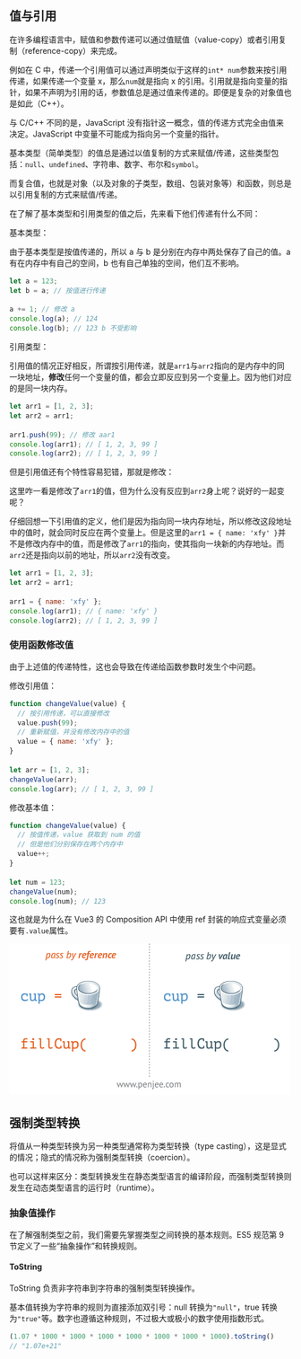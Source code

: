 ## 值与引用

在许多编程语言中，赋值和参数传递可以通过值赋值（value-copy）或者引用复制（reference-copy）来完成。

例如在 C 中，传递一个引用值可以通过声明类似于这样的`int* num`参数来按引用传递，如果传递一个变量 x，那么`num`就是指向 x 的引用。引用就是指向变量的指针，如果不声明为引用的话，参数值总是通过值来传递的。即便是复杂的对象值也是如此（C++）。

与 C/C++ 不同的是，JavaScript 没有指针这一概念，值的传递方式完全由值来决定。JavaScript 中变量不可能成为指向另一个变量的指针。

基本类型（简单类型）的值总是通过以值复制的方式来赋值/传递，这些类型包括：`null`、`undefined`、字符串、数字、布尔和`symbol`。

而复合值，也就是对象（以及对象的子类型，数组、包装对象等）和函数，则总是以引用复制的方式来赋值/传递。

在了解了基本类型和引用类型的值之后，先来看下他们传递有什么不同：

基本类型：

由于基本类型是按值传递的，所以 a 与 b 是分别在内存中两处保存了自己的值。a 有在内存中有自己的空间，b 也有自己单独的空间，他们互不影响。

```js
let a = 123;
let b = a; // 按值进行传递

a += 1; // 修改 a
console.log(a); // 124
console.log(b); // 123 b 不受影响
```

引用类型：

引用值的情况正好相反，所谓按引用传递，就是`arr1`与`arr2`指向的是内存中的同一块地址，**修改**任何一个变量的值，都会立即反应到另一个变量上。因为他们对应的是同一块内存。

```js
let arr1 = [1, 2, 3];
let arr2 = arr1;

arr1.push(99); // 修改 aar1
console.log(arr1); // [ 1, 2, 3, 99 ]
console.log(arr2); // [ 1, 2, 3, 99 ]
```

但是引用值还有个特性容易犯错，那就是修改：

这里咋一看是修改了`arr1`的值，但为什么没有反应到`arr2`身上呢？说好的一起变呢？

仔细回想一下引用值的定义，他们是因为指向同一块内存地址，所以修改这段地址中的值时，就会同时反应在两个变量上。但是这里的`arr1 = { name: 'xfy' }`并不是修改内存中的值，而是修改了`arr1`的指向，使其指向一块新的内存地址。而`arr2`还是指向以前的地址，所以`arr2`没有改变。

```js
let arr1 = [1, 2, 3];
let arr2 = arr1;

arr1 = { name: 'xfy' };
console.log(arr1); // { name: 'xfy' }
console.log(arr2); // [ 1, 2, 3, 99 ]
```

### 使用函数修改值

由于上述值的传递特性，这也会导致在传递给函数参数时发生个中问题。

修改引用值：

```js
function changeValue(value) {
  // 按引用传递，可以直接修改
  value.push(99);
  // 重新赋值，并没有修改内存中的值
  value = { name: 'xfy' };
}

let arr = [1, 2, 3];
changeValue(arr);
console.log(arr); // [ 1, 2, 3, 99 ] 
```

修改基本值：

```js
function changeValue(value) {
  // 按值传递，value 获取到 num 的值
  // 但是他们分别保存在两个内存中
  value++;
}

let num = 123;
changeValue(num);
console.log(num); // 123
```

这也就是为什么在 Vue3 的 Composition API 中使用 ref 封装的响应式变量必须要有`.value`属性。

![按引用传递与按值传递](../images/%E4%BD%A0%E4%B8%8D%E7%9F%A5%E9%81%93%E7%9A%84JavaScript-%E4%B8%AD/pass-by-reference-vs-pass-by-value-animation.gif)

## 强制类型转换

将值从一种类型转换为另一种类型通常称为类型转换（type casting），这是显式的情况；隐式的情况称为强制类型转换（coercion）。

也可以这样来区分：类型转换发生在静态类型语言的编译阶段，而强制类型转换则发生在动态类型语言的运行时（runtime）。

### 抽象值操作

在了解强制类型之前，我们需要先掌握类型之间转换的基本规则。ES5 规范第 9 节定义了一些“抽象操作”和转换规则。

#### ToString

ToString 负责非字符串到字符串的强制类型转换操作。

基本值转换为字符串的规则为直接添加双引号：null 转换为`"null"`，true 转换为`"true"`等。数字也遵循这种规则，不过极大或极小的数字使用指数形式。

```js
(1.07 * 1000 * 1000 * 1000 * 1000 * 1000 * 1000 * 1000).toString()
// "1.07e+21"
```

